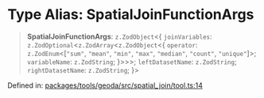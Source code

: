# Type Alias: SpatialJoinFunctionArgs

> **SpatialJoinFunctionArgs**: `z.ZodObject`\<\{ `joinVariables`: `z.ZodOptional`\<`z.ZodArray`\<`z.ZodObject`\<\{ `operator`: `z.ZodEnum`\<\[`"sum"`, `"mean"`, `"min"`, `"max"`, `"median"`, `"count"`, `"unique"`\]\>; `variableName`: `z.ZodString`; \}\>\>\>; `leftDatasetName`: `z.ZodString`; `rightDatasetName`: `z.ZodString`; \}\>

Defined in: [packages/tools/geoda/src/spatial\_join/tool.ts:14](https://github.com/GeoDaCenter/openassistant/blob/0a6a7e7306d75a25dc968b3117f04cb7bd613bec/packages/tools/geoda/src/spatial_join/tool.ts#L14)
